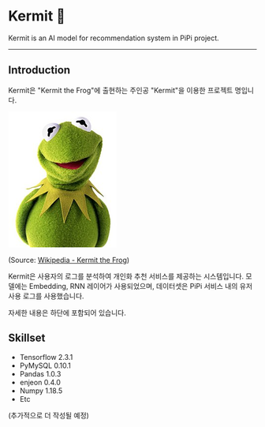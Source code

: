 # Kermit :frog:

Kermit is an AI model for recommendation system in PiPi project.

---

## Introduction

Kermit은 "Kermit the Frog"에 출현하는 주인공 "Kermit"을 이용한 프로젝트 명입니다.

![Kermit](Kermit.jpg)

(Source: [Wikipedia - Kermit the Frog](https://en.wikipedia.org/wiki/Kermit_the_Frog))

Kermit은 사용자의 로그를 분석하여 개인화 추천 서비스를 제공하는 시스템입니다. 모델에는 Embedding, RNN 레이어가 사용되었으며, 데이터셋은 PiPi 서비스 내의 유저 사용 로그를 사용했습니다.

자세한 내용은 하단에 포함되어 있습니다.

## Skillset

- Tensorflow 2.3.1
- PyMySQL 0.10.1
- Pandas 1.0.3
- enjeon 0.4.0
- Numpy 1.18.5
- Etc

(추가적으로 더 작성될 예정)
